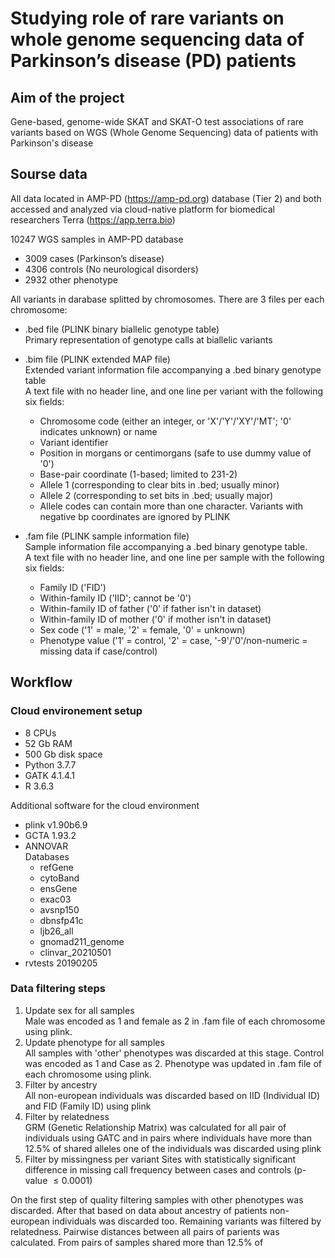 # Studying role of rare variants on whole genome sequencing data of Parkinson’s disease (PD) patients

## Aim of the project

Gene-based, genome-wide SKAT and SKAT-O test associations of rare variants based on WGS (Whole Genome Sequencing) data of patients with Parkinson's disease

## Sourse data

All data located in AMP-PD (<https://amp-pd.org>) database (Tier 2) and both accessed and analyzed via cloud-native platform for biomedical researchers Terra (<https://app.terra.bio>)

10247 WGS samples in AMP-PD database

- 3009 cases (Parkinson’s disease)
- 4306 controls (No neurological disorders)
- 2932 other phenotype

All variants in darabase splitted by chromosomes. There are 3 files per each chromosome:

- .bed file (PLINK binary biallelic genotype table)  
  Primary representation of genotype calls at biallelic variants
- .bim file (PLINK extended MAP file)  
  Extended variant information file accompanying a .bed binary genotype table  
  A text file with no header line, and one line per variant with the following six fields:

  - Chromosome code (either an integer, or 'X'/'Y'/'XY'/'MT'; '0' indicates unknown) or name  
  - Variant identifier  
  - Position in morgans or centimorgans (safe to use dummy value of '0')  
  - Base-pair coordinate (1-based; limited to 231-2)  
  - Allele 1 (corresponding to clear bits in .bed; usually minor)  
  - Allele 2 (corresponding to set bits in .bed; usually major)  
  - Allele codes can contain more than one character. Variants with negative bp coordinates are ignored by PLINK  
- .fam file (PLINK sample information file)  
  Sample information file accompanying a .bed binary genotype table.  
  A text file with no header line, and one line per sample with the following six fields:

  - Family ID ('FID')  
  - Within-family ID ('IID'; cannot be '0')  
  - Within-family ID of father ('0' if father isn't in dataset)  
  - Within-family ID of mother ('0' if mother isn't in dataset)  
  - Sex code ('1' = male, '2' = female, '0' = unknown)  
  - Phenotype value ('1' = control, '2' = case, '-9'/'0'/non-numeric = missing data if case/control)  
  

## Workflow

### Cloud environement setup

- 8 CPUs
- 52 Gb RAM
- 500 Gb disk space
- Python 3.7.7
- GATK 4.1.4.1
- R 3.6.3

Additional software for the cloud environment

- plink v1.90b6.9
- GCTA 1.93.2
- ANNOVAR  
  Databases
  - refGene
  - cytoBand
  - ensGene
  - exac03
  - avsnp150
  - dbnsfp41c
  - ljb26_all
  - gnomad211_genome
  - clinvar_20210501
- rvtests 20190205

### Data filtering steps

1. Update sex for all samples  
   Male was encoded as 1 and female as 2 in .fam file of each chromosome using plink.
2. Update phenotype for all samples  
   All samples with 'other' phenotypes was discarded at this stage. Control was encoded as 1 and Case as 2. Phenotype was updated in .fam file of each chromosome using plink.
3. Filter by ancestry  
   All non-european individuals was discarded based on IID (Individual ID) and FID (Family ID) using plink
4. Filter by relatedness  
   GRM (Genetic Relationship Matrix) was calculated for all pair of individuals using GATC and in pairs where individuals have more than 12.5% of shared alleles one of the individuals was discarded using plink
5. Filter by missingness per variant
   Sites with statistically significant difference in missing call frequency between cases and controls (p-value $\le0.0001$)

On the first step of quality filtering samples with other phenotypes was discarded. After that based on data about ancestry of patients non-european individuals was discarded too. Remaining variants was filtered by relatedness. Pairwise distances between all pairs of parients was calculated. From pairs of samples shared more than 12.5% of 
